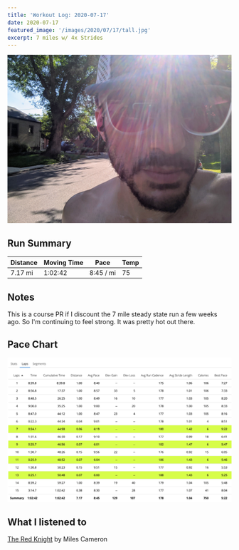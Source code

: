 ```yaml
---
title: 'Workout Log: 2020-07-17'
date: 2020-07-17
featured_image: '/images/2020/07/17/tall.jpg'
excerpt: 7 miles w/ 4x Strides
---
```


![](/images/2020/07/17/wide.jpg)

## Run Summary

| Distance   | Moving Time          	| Pace        | Temp  |
|------------|------------------------|-------------|-------|
|  7.17 mi   |  1:02:42               |  8:45 / mi  |  75   |

## Notes

This is a course PR if I discount the 7 mile steady state run a few weeks ago. So I'm continuing to feel strong. It was pretty hot out there.

## Pace Chart

![](/images/2020/07/17/splits.png)

## What I listened to
[The Red Knight](https://www.goodreads.com/book/show/16124439-the-red-knight) by Miles Cameron
